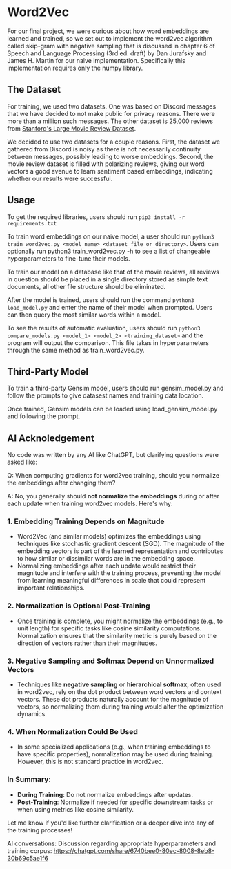 # Word2Vec
For our final project, we were curious about how word embeddings are learned and trained, so we set out to implement the word2vec algorithm called skip-gram with negative sampling that is discussed in chapter 6 of Speech and Language Processing (3rd ed. draft) by Dan Jurafsky and James H. Martin for our naive implementation. Specifically this implementation requires only the numpy library.
## The Dataset
For training, we used two datasets. One was based on Discord messages that we have decided to not make public for privacy reasons. There were more than a million such messages. The other dataset is 25,000 reviews from [Stanford's Large Movie Review Dataset](http://www.aclweb.org/anthology/P11-1015).

We decided to use two datasets for a couple reasons. First, the dataset we gathered from Discord is noisy as there is not necessarily continuity between messages, possibly leading to worse embeddings. Second, the movie review dataset is filled with polarizing reviews, giving our word vectors a good avenue to learn sentiment based embeddings, indicating whether our results were successful.
## Usage
To get the required libraries, users should run `pip3 install -r requirements.txt`

To train word embeddings on our naive model, a user should run `python3 train_word2vec.py <model_name> <dataset_file_or_directory>`. Users can optionally run python3 train_word2vec.py -h to see a list of changeable hyperparameters to fine-tune their models.

To train our model on a database like that of the movie reviews, all reviews in question should be placed in a single directory stored as simple text documents, all other file structure should be eliminated.

After the model is trained, users should run the command `python3 load_model.py` and enter the name of their model when prompted. Users can then query the most similar words within a model.

To see the results of automatic evaluation, users should run `python3 compare_models.py <model_1> <model_2> <training_dataset>` and the program will output the comparison. This file takes in hyperparameters through the same method as train_word2vec.py.
## Third-Party Model
To train a third-party Gensim model, users should run gensim_model.py and follow the prompts to give datasest names and training data location.

Once trained, Gensim models can be loaded using load_gensim_model.py and following the prompt.

## AI Acknoledgement
No code was written by any AI like ChatGPT, but clarifying questions were asked like:

Q: When computing gradients for word2vec training, should you normalize the embeddings after changing them?

A: No, you generally should **not normalize the embeddings** during or after each update when training word2vec models. Here's why:

### 1. **Embedding Training Depends on Magnitude**
   - Word2Vec (and similar models) optimizes the embeddings using techniques like stochastic gradient descent (SGD). The magnitude of the embedding vectors is part of the learned representation and contributes to how similar or dissimilar words are in the embedding space.
   - Normalizing embeddings after each update would restrict their magnitude and interfere with the training process, preventing the model from learning meaningful differences in scale that could represent important relationships.

### 2. **Normalization is Optional Post-Training**
   - Once training is complete, you might normalize the embeddings (e.g., to unit length) for specific tasks like cosine similarity computations. Normalization ensures that the similarity metric is purely based on the direction of vectors rather than their magnitudes.

### 3. **Negative Sampling and Softmax Depend on Unnormalized Vectors**
   - Techniques like **negative sampling** or **hierarchical softmax**, often used in word2vec, rely on the dot product between word vectors and context vectors. These dot products naturally account for the magnitude of vectors, so normalizing them during training would alter the optimization dynamics.

### 4. **When Normalization Could Be Used**
   - In some specialized applications (e.g., when training embeddings to have specific properties), normalization may be used during training. However, this is not standard practice in word2vec.

### In Summary:
- **During Training**: Do not normalize embeddings after updates.
- **Post-Training**: Normalize if needed for specific downstream tasks or when using metrics like cosine similarity.

Let me know if you'd like further clarification or a deeper dive into any of the training processes!

AI conversations:
Discussion regarding appropriate hyperparameters and training corpus: https://chatgpt.com/share/6740bee0-80ec-8008-8eb8-30b69c5ae1f6